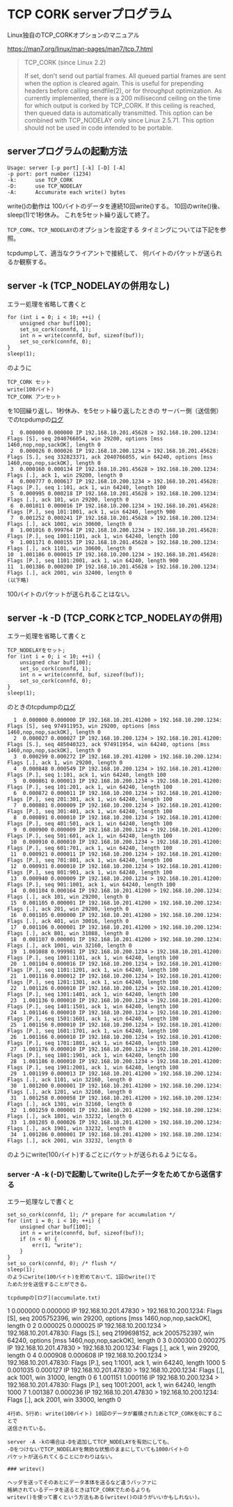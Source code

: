 # TCP CORK serverプログラム

Linux独自のTCP_CORKオプションのマニュアル

https://man7.org/linux/man-pages/man7/tcp.7.html

> TCP_CORK (since Linux 2.2)
>
> If set, don't send out partial frames.  All queued partial
> frames are sent when the option is cleared again.  This is
> useful for prepending headers before calling sendfile(2),
> or for throughput optimization.  As currently implemented,
> there is a 200 millisecond ceiling on the time for which
> output is corked by TCP_CORK.  If this ceiling is reached,
> then queued data is automatically transmitted.  This
> option can be combined with TCP_NODELAY only since Linux
> 2.5.71.  This option should not be used in code intended
> to be portable.

## serverプログラムの起動方法

```
Usage: server [-p port] [-k] [-D] [-A]
-p port: port number (1234)
-k:      use TCP_CORK
-D:      use TCP_NODELAY
-A:      Accumurate each write() bytes
```

write()の動作は
100バイトのデータを連続10回write()する。
10回のwrite()後、sleep(1)で1秒休み。
これを5セット繰り返して終了。

``TCP_CORK``、``TCP_NODELAY``のオプションを設定する
タイミングについては下記を参照。

tcpdumpして、適当なクライアントで接続して、
何バイトのパケットが送られるか観察する。

## server -k (TCP_NODELAYの併用なし)

エラー処理を省略して書くと
```
for (int i = 0; i < 10; ++i) {
    unsigned char buf[100];
    set_so_cork(connfd, 1);
    int n = write(connfd, buf, sizeof(buf));
    set_so_cork(connfd, 0);
}
sleep(1);
```
のように
```
TCP_CORK セット
write(100バイト)
TCP_CORK アンセット
```
を10回繰り返し、1秒休み、を5セット繰り返したときの
サーバー側（送信側）でのtcpdumpの[ログ](cork-only.txt)

```
 1  0.000000 0.000000 IP 192.168.10.201.45628 > 192.168.10.200.1234: Flags [S], seq 2040766054, win 29200, options [mss 1460,nop,nop,sackOK], length 0
 2  0.000026 0.000026 IP 192.168.10.200.1234 > 192.168.10.201.45628: Flags [S.], seq 332823371, ack 2040766055, win 64240, options [mss 1460,nop,nop,sackOK], length 0
 3  0.000160 0.000134 IP 192.168.10.201.45628 > 192.168.10.200.1234: Flags [.], ack 1, win 29200, length 0
 4  0.000777 0.000617 IP 192.168.10.200.1234 > 192.168.10.201.45628: Flags [P.], seq 1:101, ack 1, win 64240, length 100
 5  0.000995 0.000218 IP 192.168.10.201.45628 > 192.168.10.200.1234: Flags [.], ack 101, win 29200, length 0
 6  0.001011 0.000016 IP 192.168.10.200.1234 > 192.168.10.201.45628: Flags [P.], seq 101:1001, ack 1, win 64240, length 900
 7  0.001252 0.000241 IP 192.168.10.201.45628 > 192.168.10.200.1234: Flags [.], ack 1001, win 30600, length 0
 8  1.001016 0.999764 IP 192.168.10.200.1234 > 192.168.10.201.45628: Flags [P.], seq 1001:1101, ack 1, win 64240, length 100
 9  1.001171 0.000155 IP 192.168.10.201.45628 > 192.168.10.200.1234: Flags [.], ack 1101, win 30600, length 0
10  1.001186 0.000015 IP 192.168.10.200.1234 > 192.168.10.201.45628: Flags [P.], seq 1101:2001, ack 1, win 64240, length 900
11  1.001386 0.000200 IP 192.168.10.201.45628 > 192.168.10.200.1234: Flags [.], ack 2001, win 32400, length 0
(以下略)

```
100バイトのパケットが送られることはない。

## server -k -D (TCP_CORKとTCP_NODELAYの併用)

エラー処理を省略して書くと
```
TCP_NODELAYをセット;
for (int i = 0; i < 10; ++i) {
    unsigned char buf[100];
    set_so_cork(connfd, 1);
    int n = write(connfd, buf, sizeof(buf));
    set_so_cork(connfd, 0);
}
sleep(1);
```
のときのtcpdumpの[ログ](cork-with-nodelay.txt)
```
  1  0.000000 0.000000 IP 192.168.10.201.41200 > 192.168.10.200.1234: Flags [S], seq 974911953, win 29200, options [mss 1460,nop,nop,sackOK], length 0
  2  0.000027 0.000027 IP 192.168.10.200.1234 > 192.168.10.201.41200: Flags [S.], seq 485040323, ack 974911954, win 64240, options [mss 1460,nop,nop,sackOK], length 0
  3  0.000299 0.000272 IP 192.168.10.201.41200 > 192.168.10.200.1234: Flags [.], ack 1, win 29200, length 0
  4  0.000848 0.000549 IP 192.168.10.200.1234 > 192.168.10.201.41200: Flags [P.], seq 1:101, ack 1, win 64240, length 100
  5  0.000861 0.000013 IP 192.168.10.200.1234 > 192.168.10.201.41200: Flags [P.], seq 101:201, ack 1, win 64240, length 100
  6  0.000872 0.000011 IP 192.168.10.200.1234 > 192.168.10.201.41200: Flags [P.], seq 201:301, ack 1, win 64240, length 100
  7  0.000881 0.000009 IP 192.168.10.200.1234 > 192.168.10.201.41200: Flags [P.], seq 301:401, ack 1, win 64240, length 100
  8  0.000891 0.000010 IP 192.168.10.200.1234 > 192.168.10.201.41200: Flags [P.], seq 401:501, ack 1, win 64240, length 100
  9  0.000900 0.000009 IP 192.168.10.200.1234 > 192.168.10.201.41200: Flags [P.], seq 501:601, ack 1, win 64240, length 100
 10  0.000910 0.000010 IP 192.168.10.200.1234 > 192.168.10.201.41200: Flags [P.], seq 601:701, ack 1, win 64240, length 100
 11  0.000921 0.000011 IP 192.168.10.200.1234 > 192.168.10.201.41200: Flags [P.], seq 701:801, ack 1, win 64240, length 100
 12  0.000931 0.000010 IP 192.168.10.200.1234 > 192.168.10.201.41200: Flags [P.], seq 801:901, ack 1, win 64240, length 100
 13  0.000940 0.000009 IP 192.168.10.200.1234 > 192.168.10.201.41200: Flags [P.], seq 901:1001, ack 1, win 64240, length 100
 14  0.001104 0.000164 IP 192.168.10.201.41200 > 192.168.10.200.1234: Flags [.], ack 101, win 29200, length 0
 15  0.001105 0.000001 IP 192.168.10.201.41200 > 192.168.10.200.1234: Flags [.], ack 201, win 29200, length 0
 16  0.001105 0.000000 IP 192.168.10.201.41200 > 192.168.10.200.1234: Flags [.], ack 401, win 30016, length 0
 17  0.001106 0.000001 IP 192.168.10.201.41200 > 192.168.10.200.1234: Flags [.], ack 801, win 31088, length 0
 18  0.001107 0.000001 IP 192.168.10.201.41200 > 192.168.10.200.1234: Flags [.], ack 1001, win 32160, length 0
 19  1.001088 0.999981 IP 192.168.10.200.1234 > 192.168.10.201.41200: Flags [P.], seq 1001:1101, ack 1, win 64240, length 100
 20  1.001104 0.000016 IP 192.168.10.200.1234 > 192.168.10.201.41200: Flags [P.], seq 1101:1201, ack 1, win 64240, length 100
 21  1.001116 0.000012 IP 192.168.10.200.1234 > 192.168.10.201.41200: Flags [P.], seq 1201:1301, ack 1, win 64240, length 100
 22  1.001126 0.000010 IP 192.168.10.200.1234 > 192.168.10.201.41200: Flags [P.], seq 1301:1401, ack 1, win 64240, length 100
 23  1.001136 0.000010 IP 192.168.10.200.1234 > 192.168.10.201.41200: Flags [P.], seq 1401:1501, ack 1, win 64240, length 100
 24  1.001146 0.000010 IP 192.168.10.200.1234 > 192.168.10.201.41200: Flags [P.], seq 1501:1601, ack 1, win 64240, length 100
 25  1.001156 0.000010 IP 192.168.10.200.1234 > 192.168.10.201.41200: Flags [P.], seq 1601:1701, ack 1, win 64240, length 100
 26  1.001166 0.000010 IP 192.168.10.200.1234 > 192.168.10.201.41200: Flags [P.], seq 1701:1801, ack 1, win 64240, length 100
 27  1.001176 0.000010 IP 192.168.10.200.1234 > 192.168.10.201.41200: Flags [P.], seq 1801:1901, ack 1, win 64240, length 100
 28  1.001186 0.000010 IP 192.168.10.200.1234 > 192.168.10.201.41200: Flags [P.], seq 1901:2001, ack 1, win 64240, length 100
 29  1.001199 0.000013 IP 192.168.10.201.41200 > 192.168.10.200.1234: Flags [.], ack 1101, win 32160, length 0
 30  1.001200 0.000001 IP 192.168.10.201.41200 > 192.168.10.200.1234: Flags [.], ack 1201, win 32160, length 0
 31  1.001258 0.000058 IP 192.168.10.201.41200 > 192.168.10.200.1234: Flags [.], ack 1301, win 32160, length 0
 32  1.001259 0.000001 IP 192.168.10.201.41200 > 192.168.10.200.1234: Flags [.], ack 1801, win 33232, length 0
 33  1.001285 0.000026 IP 192.168.10.201.41200 > 192.168.10.200.1234: Flags [.], ack 1901, win 33232, length 0
 34  1.001286 0.000001 IP 192.168.10.201.41200 > 192.168.10.200.1234: Flags [.], ack 2001, win 33232, length 0
```
のようにwrite(100バイト)するごとにパケットが送られるようになる。

### server -A -k (-D)で起動してwrite()したデータをためてから送信する

エラー処理なしで書くと
```
set_so_cork(connfd, 1); /* prepare for accumulation */
for (int i = 0; i < 10; ++i) {
    unsigned char buf[100];
    int n = write(connfd, buf, sizeof(buf));
    if (n < 0) {
        err(1, "write");
    }
}
set_so_cork(connfd, 0); /* flush */
sleep(1);
のようにwrite(100バイト)を貯めておいて、1回のwrite()で
ためた分を送信することができる。

tcpdumpの[ログ](accumulate.txt)
```
1  0.000000 0.000000 IP 192.168.10.201.47830 > 192.168.10.200.1234: Flags [S], seq 2005752396, win 29200, options [mss 1460,nop,nop,sackOK], length 0
2  0.000025 0.000025 IP 192.168.10.200.1234 > 192.168.10.201.47830: Flags [S.], seq 2199698152, ack 2005752397, win 64240, options [mss 1460,nop,nop,sackOK], length 0
3  0.000300 0.000275 IP 192.168.10.201.47830 > 192.168.10.200.1234: Flags [.], ack 1, win 29200, length 0
4  0.000908 0.000608 IP 192.168.10.200.1234 > 192.168.10.201.47830: Flags [P.], seq 1:1001, ack 1, win 64240, length 1000
5  0.001035 0.000127 IP 192.168.10.201.47830 > 192.168.10.200.1234: Flags [.], ack 1001, win 31000, length 0
6  1.001151 1.000116 IP 192.168.10.200.1234 > 192.168.10.201.47830: Flags [P.], seq 1001:2001, ack 1, win 64240, length 1000
7  1.001387 0.000236 IP 192.168.10.201.47830 > 192.168.10.200.1234: Flags [.], ack 2001, win 33000, length 0
```
4行め、5行め: write(100バイト) 10回のデータが蓄積されたあとTCP_CORKを0にすることで
送信されている。

server -A -kの場合は-Dを追加してTCP_NODELAYを有効にしても、
-DをつけないでTCP_NODELAYを無効な状態のままにしていても1000バイトの
パケットが送られてくることにかわりはない。

### writev()

ヘッダを送ってそのあとにデータ本体を送るなど違うバッファに
格納されているデータを送るときはTCP_CORKでためるよりも
writev()を使って書くという方法もある(writev()のほうがいいかもしれない)。
